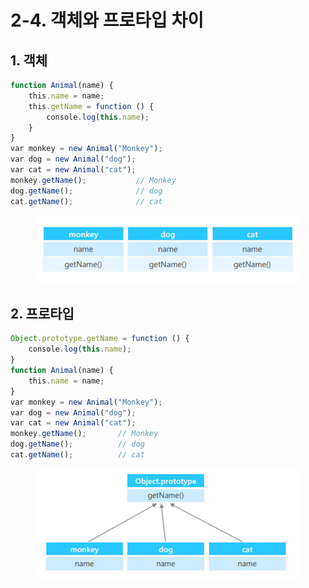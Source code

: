 # 2-4. 객체와 프로타입 차이

## 1. 객체

```javascript
function Animal(name) {
    this.name = name;
    this.getName = function () {
        console.log(this.name);
    }
}
var monkey = new Animal("Monkey");
var dog = new Animal("dog");
var cat = new Animal("cat");
monkey.getName();           // Monkey
dog.getName();              // dog
cat.getName();              // cat

```

<figure><img src="../../.gitbook/assets/image (69).png" alt=""><figcaption></figcaption></figure>



## 2. 프로타입

```javascript
Object.prototype.getName = function () {
    console.log(this.name);
}
function Animal(name) {
    this.name = name;
}
var monkey = new Animal("Monkey");
var dog = new Animal("dog");
var cat = new Animal("cat");
monkey.getName();       // Monkey
dog.getName();          // dog
cat.getName();          // cat
```

<figure><img src="../../.gitbook/assets/image (73).png" alt=""><figcaption></figcaption></figure>
